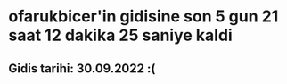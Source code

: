 # ofarukbicer'in gidisine son 5 gun 21 saat 12 dakika 25 saniye kaldi

## Gidis tarihi: 30.09.2022 :(